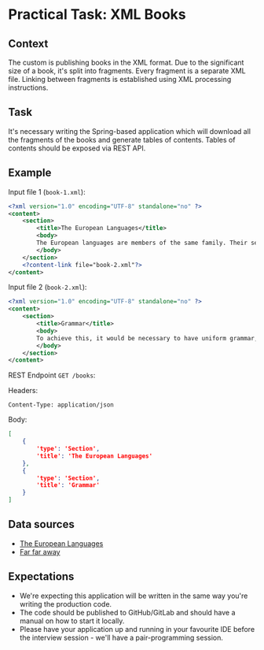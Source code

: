 # Practical Task: XML Books

## Context

The custom is publishing books in the XML format. Due to the significant size of a book, it's split into fragments. Every fragment is a separate XML file. Linking between fragments is established using XML processing instructions. 

## Task

It's necessary writing the Spring-based application which will download all the fragments of the books and generate tables of contents. Tables of contents should be exposed via REST API. 

## Example

Input file 1 (`book-1.xml`): 

```xml
<?xml version="1.0" encoding="UTF-8" standalone="no" ?>
<content>
    <section>
        <title>The European Languages</title>
        <body>
        The European languages are members of the same family. Their separate existence is a myth. For science, music, sport, etc, Europe uses the same vocabulary. The languages only differ in their grammar, their pronunciation and their most common words. Everyone realizes why a new common language would be desirable: one could refuse to pay expensive translators.
        </body>
    </section>
    <?content-link file="book-2.xml"?>
</content>
```

Input file 2 (`book-2.xml`):

```xml
<?xml version="1.0" encoding="UTF-8" standalone="no" ?>
<content>
    <section>
        <title>Grammar</title>
        <body>
        To achieve this, it would be necessary to have uniform grammar, pronunciation and more common words. If several languages coalesce, the grammar of the resulting language is more simple and regular than that of the individual languages. The new common language will be more simple and regular than the existing European languages.
        </body>
    </section>
</content>
```

REST Endpoint `GET /books`:

Headers: 

```
Content-Type: application/json
```

Body:

```json
[
    {
        'type': 'Section',
        'title': 'The European Languages'
    },
    {
        'type': 'Section',
        'title': 'Grammar'
    }
]
```

## Data sources

* [The European Languages](../content/books/european-languages/section-1.xml)
* [Far far away](../content/books/far-far-away/section-1.xml)

## Expectations

* We're expecting this application will be written in the same way you're writing the production code. 
* The code should be published to GitHub/GitLab and should have a manual on how to start it locally. 
* Please have your application up and running in your favourite IDE before the interview session - we'll have a pair-programming session. 